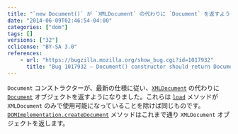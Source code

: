 ```yaml
---
title: "`new Document()` が `XMLDocument` の代わりに `Document` を返すようになりました"
date: "2014-06-09T02:46:54-04:00"
categories: ["dom"]
tags: []
versions: ["32"]
cclicense: "BY-SA 3.0"
references:
    - url: "https://bugzilla.mozilla.org/show_bug.cgi?id=1017932"
      title: "Bug 1017932 – Document() constructor should return Document object (not XMLDocument)"
---
```

`Document` コンストラクターが、最新の仕様に従い、[`XMLDocument`](https://developer.mozilla.org/docs/Web/API/XMLDocument) の代わりに [`Document`](https://developer.mozilla.org/docs/Web/API/Document) オブジェクトを返すようになりました。これらは [`load`](https://developer.mozilla.org/docs/Web/API/XMLDocument.load) メソッドが `XMLDocument` のみで使用可能になっていることを除けば同じものです。[`DOMImplementation.createDocument`](https://developer.mozilla.org/docs/Web/API/DOMImplementation.createDocument) メソッドはこれまで通り `XMLDocument` オブジェクトを返します。
